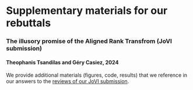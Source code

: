 # Supplementary materials for our rebuttals
### The illusory promise of the Aligned Rank Transfrom (JoVI submission)
#### Theophanis Tsandilas and Géry Casiez, 2024

We provide additional materials (figures, code, results) that we reference in our answers to the [reviews of our JoVI submission](https://github.com/journalovi/2024-tsandilas-ranktransforms/issues).

